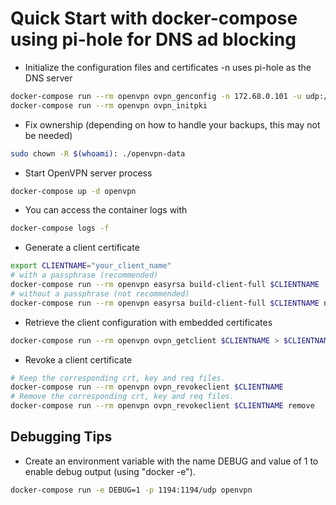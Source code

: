 # Quick Start with docker-compose using pi-hole for DNS ad blocking


* Initialize the configuration files and certificates
 -n uses pi-hole as the DNS server

```bash
docker-compose run --rm openvpn ovpn_genconfig -n 172.68.0.101 -u udp://VPN.SERVERNAME.COM
docker-compose run --rm openvpn ovpn_initpki
```

* Fix ownership (depending on how to handle your backups, this may not be needed)

```bash
sudo chown -R $(whoami): ./openvpn-data
```

* Start OpenVPN server process

```bash
docker-compose up -d openvpn
```

* You can access the container logs with

```bash
docker-compose logs -f
```

* Generate a client certificate

```bash
export CLIENTNAME="your_client_name"
# with a passphrase (recommended)
docker-compose run --rm openvpn easyrsa build-client-full $CLIENTNAME
# without a passphrase (not recommended)
docker-compose run --rm openvpn easyrsa build-client-full $CLIENTNAME nopass
```

* Retrieve the client configuration with embedded certificates

```bash
docker-compose run --rm openvpn ovpn_getclient $CLIENTNAME > $CLIENTNAME.ovpn
```

* Revoke a client certificate

```bash
# Keep the corresponding crt, key and req files.
docker-compose run --rm openvpn ovpn_revokeclient $CLIENTNAME
# Remove the corresponding crt, key and req files.
docker-compose run --rm openvpn ovpn_revokeclient $CLIENTNAME remove
```

## Debugging Tips

* Create an environment variable with the name DEBUG and value of 1 to enable debug output (using "docker -e").

```bash
docker-compose run -e DEBUG=1 -p 1194:1194/udp openvpn
```

